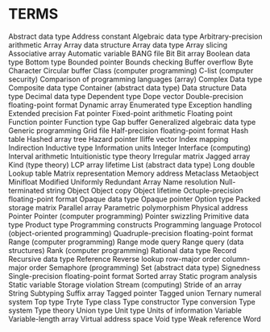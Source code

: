 # TERMS

Abstract data type
Address constant
Algebraic data type
Arbitrary-precision arithmetic
Array
Array data structure
Array data type
Array slicing
Associative array
Automatic variable
BANG file
Bit
Bit array
Boolean data type
Bottom type
Bounded pointer
Bounds checking
Buffer overflow
Byte
Character
Circular buffer
Class (computer programming)
C-list (computer security)
Comparison of programming languages (array)
Complex Data type
Composite data type
Container (abstract data type)
Data structure
Data type
Decimal data type
Dependent type
Dope vector
Double-precision floating-point format
Dynamic array
Enumerated type
Exception handling
Extended precision
Fat pointer
Fixed-point arithmetic
Floating point
Function pointer
Function type
Gap buffer
Generalized algebraic data type
Generic programming
Grid file
Half-precision floating-point format
Hash table
Hashed array tree
Hazard pointer
Iliffe vector
Index mapping
Indirection
Inductive type
Information units
Integer
Interface (computing)
Interval arithmetic
Intuitionistic type theory
Irregular matrix
Jagged array
Kind (type theory)
LCP array
lifetime
List (abstract data type)
Long double
Lookup table
Matrix representation
Memory address
Metaclass
Metaobject
Minifloat
Modified Uniformly Redundant Array
Name resolution
Null-terminated string
Object
Object copy
Object lifetime
Octuple-precision floating-point format
Opaque data type
Opaque pointer
Option type
Packed storage matrix
Parallel array
Parametric polymorphism
Physical address
Pointer
Pointer (computer programming)
Pointer swizzling
Primitive data type
Product type
Programming constructs
Programming language
Protocol (object-oriented programming)
Quadruple-precision floating-point format
Range (computer programming)
Range mode query
Range query (data structures)
Rank (computer programming)
Rational data type
Record
Recursive data type
Reference
Reverse lookup
row-major order
column-major order
Semaphore (programming)
Set (abstract data type)
Signedness
Single-precision floating-point format
Sorted array
Static program analysis
Static variable
Storage violation
Stream (computing)
Stride of an array
String
Subtyping
Suffix array
Tagged pointer
Tagged union
Ternary numeral system
Top type
Tryte
Type class
Type constructor
Type conversion
Type system
Type theory
Union type
Unit type
Units of information
Variable
Variable-length array
Virtual address space
Void type
Weak reference
Word
